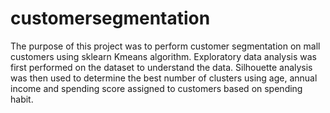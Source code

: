 # customersegmentation
The purpose of this project was to perform customer segmentation on mall customers using sklearn Kmeans algorithm. 
Exploratory data analysis was first performed on the dataset to understand the data. 
Silhouette analysis was then used to determine the best number of clusters using age, annual income and spending score assigned
to customers based on spending habit. 
